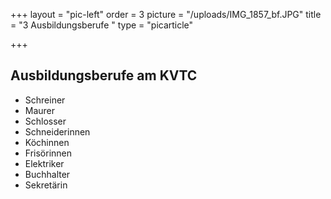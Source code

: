 +++
layout = "pic-left"
order = 3
picture = "/uploads/IMG_1857_bf.JPG"
title = "3 Ausbildungsberufe "
type = "picarticle"

+++
## Ausbildungsberufe am KVTC

* Schreiner
* Maurer
* Schlosser
* Schneiderinnen
* Köchinnen
* Frisörinnen
* Elektriker
* Buchhalter
* Sekretärin